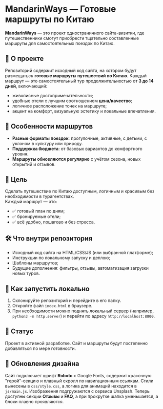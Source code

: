 # MandarinWays — Готовые маршруты по Китаю

**MandarinWays** — это проект одностраничного сайта-визитки, где путешественники смогут приобрести тщательно составленные маршруты для самостоятельных поездок по Китаю.

## 📍 О проекте

Репозиторий содержит исходный код сайта, на котором будут размещаться **готовые маршруты путешествий по Китаю**. Каждый маршрут — это самостоятельный тур продолжительностью от **3 до 14 дней**, включающий:

- живописные достопримечательности;
- удобные отели с лучшим соотношением **цена/качество**;
- логичное расположение точек на маршруте;
- акцент на комфорт, визуальную эстетику и локальные впечатления.

## 🧭 Особенности маршрутов

- **Разные форматы поездок**: прогулочные, активные, с детьми, с уклоном в культуру или природу.
- **Поддержка бюджета**: от базовых вариантов до комфортного уровня.
- **Маршруты обновляются регулярно** с учётом сезона, новых открытий и отзывов.

## 🎯 Цель

Сделать путешествие по Китаю доступным, логичным и красивым без необходимости в турагентствах.  
Каждый маршрут — это:

- ✅ готовый план по дням;
- ✅ бронируемые отели;
- ✅ всё удобно, пошагово и без стресса.

## 🛠️ Что внутри репозитория

- Исходный код сайта на HTML/CSS/JS (или выбранной платформе);
- Инструкции по локальному запуску и деплою;
- Шаблоны маршрутов;
- Будущие дополнения: фильтры, отзывы, автоматизация загрузки новых туров.

## 🚀 Как запустить локально

1. Склонируйте репозиторий и перейдите в его папку.
2. Откройте файл `index.html` в браузере.
3. При необходимости можно поднять локальный сервер (например, `python3 -m http.server`) и перейти по адресу `http://localhost:8000`.

## 🚧 Статус

Проект в активной разработке. Сайт и маршруты будут постепенно добавляться по мере готовности.

## 💅 Обновления дизайна

Сайт подключает шрифт **Roboto** с Google Fonts, содержит красочную "герой"-секцию и плавный скролл по навигационным ссылкам. Стили вынесены в `css/style.css`, а логика для анимаций находится в `js/main.js`.
Изображения подгружаются с сервиса Unsplash. Теперь доступны секции **Отзывы** и **FAQ**, а при прокрутке шапка уменьшается, а блоки плавно проявляются.
